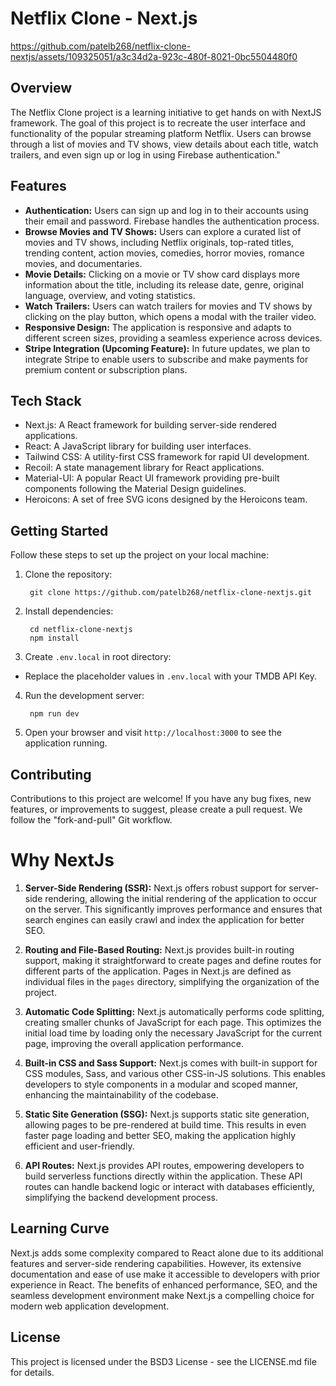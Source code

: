# Netflix Clone - Next.js




https://github.com/patelb268/netflix-clone-nextjs/assets/109325051/a3c34d2a-923c-480f-8021-0bc5504480f0




## Overview

The Netflix Clone project is a learning initiative to get hands on with NextJS framework. The goal of this project is to recreate the user interface and functionality of the popular streaming platform Netflix. Users can browse through a list of movies and TV shows, view details about each title, watch trailers, and even sign up or log in using Firebase authentication."

## Features

- **Authentication:** Users can sign up and log in to their accounts using their email and password. Firebase handles the authentication process.
- **Browse Movies and TV Shows:** Users can explore a curated list of movies and TV shows, including Netflix originals, top-rated titles, trending content, action movies, comedies, horror movies, romance movies, and documentaries.
- **Movie Details:** Clicking on a movie or TV show card displays more information about the title, including its release date, genre, original language, overview, and voting statistics.
- **Watch Trailers:** Users can watch trailers for movies and TV shows by clicking on the play button, which opens a modal with the trailer video.
- **Responsive Design:** The application is responsive and adapts to different screen sizes, providing a seamless experience across devices.
- **Stripe Integration (Upcoming Feature):** In future updates, we plan to integrate Stripe to enable users to subscribe and make payments for premium content or subscription plans.

## Tech Stack

- Next.js: A React framework for building server-side rendered applications.
- React: A JavaScript library for building user interfaces.
- Tailwind CSS: A utility-first CSS framework for rapid UI development.
- Recoil: A state management library for React applications.
- Material-UI: A popular React UI framework providing pre-built components following the Material Design guidelines.
- Heroicons: A set of free SVG icons designed by the Heroicons team.

## Getting Started

Follow these steps to set up the project on your local machine:

1. Clone the repository:

        git clone https://github.com/patelb268/netflix-clone-nextjs.git

2. Install dependencies:
   
        cd netflix-clone-nextjs
        npm install

3. Create `.env.local` in root directory:
- Replace the placeholder values in `.env.local` with your TMDB API Key.

4. Run the development server:

        npm run dev

5. Open your browser and visit `http://localhost:3000` to see the application running.

## Contributing

Contributions to this project are welcome! If you have any bug fixes, new features, or improvements to suggest, please create a pull request. We follow the "fork-and-pull" Git workflow.

# Why NextJs

1. **Server-Side Rendering (SSR):** Next.js offers robust support for server-side rendering, allowing the initial rendering of the application to occur on the server. This significantly improves performance and ensures that search engines can easily crawl and index the application for better SEO.

2. **Routing and File-Based Routing:** Next.js provides built-in routing support, making it straightforward to create pages and define routes for different parts of the application. Pages in Next.js are defined as individual files in the `pages` directory, simplifying the organization of the project.

3. **Automatic Code Splitting:** Next.js automatically performs code splitting, creating smaller chunks of JavaScript for each page. This optimizes the initial load time by loading only the necessary JavaScript for the current page, improving the overall application performance.

4. **Built-in CSS and Sass Support:** Next.js comes with built-in support for CSS modules, Sass, and various other CSS-in-JS solutions. This enables developers to style components in a modular and scoped manner, enhancing the maintainability of the codebase.

5. **Static Site Generation (SSG):** Next.js supports static site generation, allowing pages to be pre-rendered at build time. This results in even faster page loading and better SEO, making the application highly efficient and user-friendly.

6. **API Routes:** Next.js provides API routes, empowering developers to build serverless functions directly within the application. These API routes can handle backend logic or interact with databases efficiently, simplifying the backend development process.

## Learning Curve

Next.js adds some complexity compared to React alone due to its additional features and server-side rendering capabilities. However, its extensive documentation and ease of use make it accessible to developers with prior experience in React. The benefits of enhanced performance, SEO, and the seamless development environment make Next.js a compelling choice for modern web application development.

## License

This project is licensed under the BSD3 License - see the LICENSE.md file for details.

